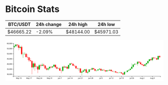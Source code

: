 # Bitcoin Stats

BTC/USDT|24h change|24h high|24h low|
|---|---|---|---|
|$46665.22|-2.09%|$48144.00|$45971.03|

<img src="./chart.svg">
